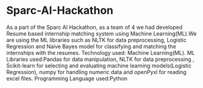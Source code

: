 # Sparc-AI-Hackathon
As a part of the Sparc AI Hackathon, as a team of 4 we had developed Resume based internship matching system using Machine Learning(ML).We are using the ML libraries such as NLTK for data preprocessing, Logistic Regression and Naive Bayes model for classifying and matching the internships with the resumes.
Technology used: Machine Learning(ML).
ML Libraries used:Pandas for data manipulation, NLTK for data preprocessing , Scikit-learn for selecting and evaluating machine learning models(Logistic Regression), numpy for handling numeric data and openPyxl for reading excel files.
Programming Language used:Python
